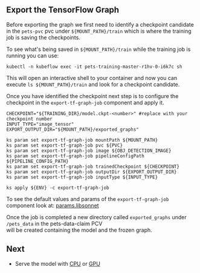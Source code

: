 
## Export the TensorFlow Graph  

Before exporting the graph we first need to identify a checkpoint candidate in the `pets-pvc` pvc under
`${MOUNT_PATH}/train` which is where the training job is saving the checkpoints.
  
To see what's being saved in `${MOUNT_PATH}/train` while the training job is running you can use:
```  
kubectl -n kubeflow exec -it pets-training-master-r1hv-0-i6k7c sh  
```  
This will open an interactive shell to your container and now you can execute `ls ${MOUNT_PATH}/train` and look for a
checkpoint candidate.  
  
Once you have identified the checkpoint next step is to configure the checkpoint in the `export-tf-graph-job` component and apply it.

```
CHECKPOINT="${TRAINING_DIR}/model.ckpt-<number>" #replace with your checkpoint number
INPUT_TYPE="image_tensor"
EXPORT_OUTPUT_DIR="${MOUNT_PATH}/exported_graphs"

ks param set export-tf-graph-job mountPath ${MOUNT_PATH}
ks param set export-tf-graph-job pvc ${PVC}
ks param set export-tf-graph-job image ${OBJ_DETECTION_IMAGE}
ks param set export-tf-graph-job pipelineConfigPath ${PIPELINE_CONFIG_PATH}
ks param set export-tf-graph-job trainedCheckpoint ${CHECKPOINT}
ks param set export-tf-graph-job outputDir ${EXPORT_OUTPUT_DIR}
ks param set export-tf-graph-job inputType ${INPUT_TYPE}

ks apply ${ENV} -c export-tf-graph-job
```  
To see the default values and params of the `export-tf-graph-job` component look at: [params.libsonnet](./ks-app/components/params.libsonnet)

Once the job is completed a new directory called `exported_graphs` under `/pets_data` in the pets-data-claim PCV  
will be created containing the model and the frozen graph.  

## Next
- Serve the model with  [CPU](./tf_serving_cpu) or [GPU](./tf_serving_gpu)
